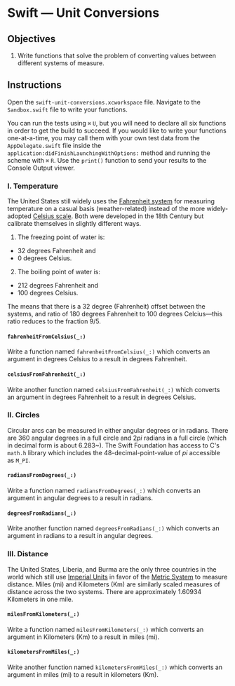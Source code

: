 # Swift — Unit Conversions

## Objectives

1. Write functions that solve the problem of converting values between different systems of measure.

## Instructions

Open the `swift-unit-conversions.xcworkspace` file. Navigate to the `Sandbox.swift` file to write your functions.

You can run the tests using `⌘` `U`, but you will need to declare all six functions in order to get the build to succeed. If you would like to write your functions one-at-a-time, you may call them with your own test data from the `AppDelegate.swift` file inside the `application:didFinishLaunchingWithOptions:` method and running the scheme with `⌘` `R`. Use the `print()` function to send your results to the Console Output viewer.

### I. Temperature

The United States still widely uses the [Fahrenheit system](https://en.wikipedia.org/wiki/Fahrenheit) for measuring temperature on a casual basis (weather-related) instead of the more widely-adopted [Celsius scale](https://en.wikipedia.org/wiki/Celsius). Both were developed in the 18th Century but calibrate themselves in slightly different ways.

1. The freezing point of water is:
  * 32 degrees Fahrenheit and
  * 0 degrees Celsius.

2. The boiling point of water is:
  * 212 degrees Fahrenheit and
  * 100 degrees Celsius.

The means that there is a 32 degree (Fahrenheit) offset between the systems, and ratio of 180 degrees Fahrenheit to 100 degrees Celcius—this ratio reduces to the fraction 9/5.

#### `fahrenheitFromCelsius(_:)`

Write a function named `fahrenheitFromCelsius(_:)` which converts an argument in degrees Celsius to a result in degrees Fahrenheit.

#### `celsiusFromFahrenheit(_:)`

Write another function named `celsiusFromFahrenheit(_:)` which converts an argument in degrees Fahrenheit to a result in degrees Celsius.

### II. Circles

Circular arcs can be measured in either angular degrees or in radians. There are 360 angular degrees in a full circle and 2*pi* radians in a full circle (which in decimal form is about 6.283~). The Swift Foundation has access to C's `math.h` library which includes the 48-decimal-point-value of *pi* accessible as `M_PI`. 

#### `radiansFromDegrees(_:)`

Write a function named `radiansFromDegrees(_:)` which converts an argument in angular degrees to a result in radians.

#### `degreesFromRadians(_:)`

Write another function named `degreesFromRadians(_:)` which converts an argument in radians to a result in angular degrees.

### III. Distance

The United States, Liberia, and Burma are the only three countries in the world which still use [Imperial Units](https://en.wikipedia.org/wiki/Imperial_units) in favor of the [Metric System](https://en.wikipedia.org/wiki/Metric_system) to measure distance. Miles (mi) and Kilometers (Km) are similarly scaled measures of distance across the two systems. There are approximately 1.60934 Kilometers in one mile.

#### `milesFromKilometers(_:)`

Write a function named `milesFromKilometers(_:)` which converts an argument in Kilometers (Km) to a result in miles (mi).

#### `kilometersFromMiles(_:)`

Write another function named `kilometersFromMiles(_:)` which converts an argument in miles (mi) to a result in kilometers (Km).
